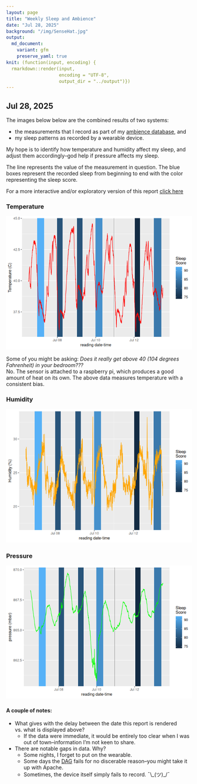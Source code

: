 ```yaml
---
layout: page
title: "Weekly Sleep and Ambience"
date: "Jul 28, 2025"
background: "/img/SenseHat.jpg"
output:
  md_document:
    variant: gfm
    preserve_yaml: true
knit: (function(input, encoding) {
  rmarkdown::render(input,
                    encoding = "UTF-8",
                    output_dir = "../output")})
---
```


## Jul 28, 2025

The images below below are the combined results of two systems:

- the measurements that I record as part of my [ambience
  database](https://snyderjo.github.io/ambience/), and  
- my sleep patterns as recorded by a wearable device.

My hope is to identify how temperature and humidity affect my sleep, and
adjust them accordingly–god help if pressure affects my sleep.

The line represents the value of the measurement in question. The blue
boxes represent the recorded sleep from beginning to end with the color
representing the sleep score.

For a more interactive and/or exploratory version of this report [click
here](weeklyReport.html)

### Temperature

![](images/Temperature-1.png)<!-- -->

Some of you might be asking: *Does it really get above 40 (104 degrees
Fahrenheit) in your bedroom???*  
No. The sensor is attached to a raspberry pi, which produces a good
amount of heat on its own. The above data measures temperature with a
consistent bias.

### Humidity

![](images/humidity-1.png)<!-- -->

### Pressure

![](images/pressure-1.png)<!-- -->

#### A couple of notes:

- What gives with the delay between the date this report is rendered
  vs. what is displayed above?
  - If the data were immediate, it would be entirely too clear when I
    was out of town–information I’m not keen to share.  
- There are notable gaps in data. Why?
  - Some nights, I forget to put on the wearable.  
  - Some days the
    [DAG](https://airflow.apache.org/docs/apache-airflow/1.10.9/concepts.html)
    fails for no discerable reason–you might take it up with Apache.  
  - Sometimes, the device itself simply fails to record. ¯\\\_(ツ)\_/¯
